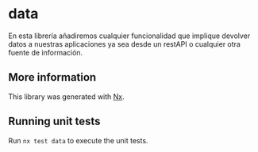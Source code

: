 # data

En esta librería añadiremos cualquier funcionalidad que implique devolver datos a nuestras aplicaciones ya sea desde un restAPI o cualquier otra fuente de información.

## More information

This library was generated with [Nx](https://nx.dev).

## Running unit tests

Run `nx test data` to execute the unit tests.
